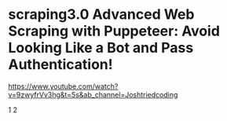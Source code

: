 # scraping3.0  Advanced Web Scraping with Puppeteer: Avoid Looking Like a Bot and Pass Authentication!

https://www.youtube.com/watch?v=9zwyfrVv3hg&t=5s&ab_channel=Joshtriedcoding

1
2
